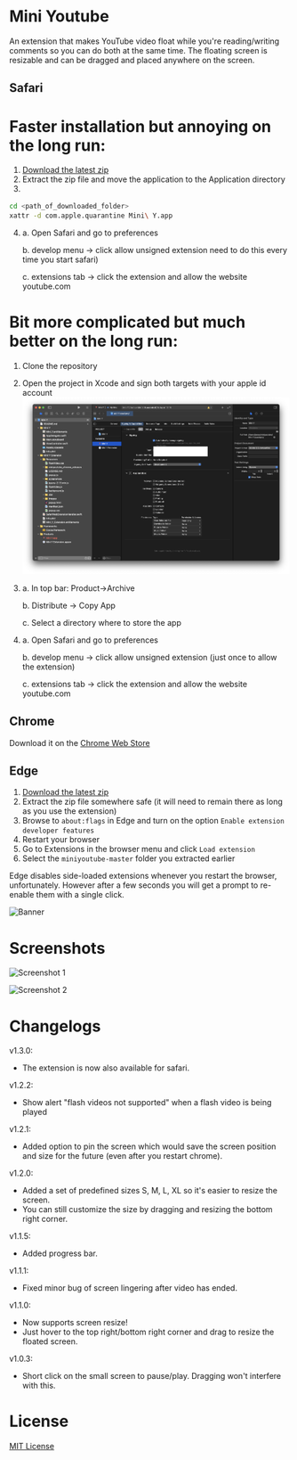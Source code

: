 # Mini Youtube
An extension that makes YouTube video float while you're reading/writing comments so you can do both at the same time.
The floating screen is resizable and can be dragged and placed anywhere on the screen.

## Safari
# Faster installation but annoying on the long run:
1. [Download the latest zip](https://github.com/Jonass-K/miniyoutube/releases/download/v1.3.0/Mini_Y.zip)
2. Extract the zip file and move the application to the Application directory
3. 
```bash
cd <path_of_downloaded_folder>
xattr -d com.apple.quarantine Mini\ Y.app
```
4. a. Open Safari and go to preferences
   
   b. develop menu -> click allow unsigned extension need to do this every time you start safari)
   
   c. extensions tab -> click the extension and allow the website youtube.com
   
# Bit more complicated but much better on the long run:
1. Clone the repository
2. Open the project in Xcode and sign both targets with your apple id account
   ![Signing Targets Screenshot](https://github.com/Jonass-K/miniyoutube/blob/safari-extension/Bildschirmfoto%202021-07-26%20um%2012.34.33.png?raw=true)
3. a. In top bar: Product->Archive

   b. Distribute -> Copy App
   
   c. Select a directory where to store the app
4. a. Open Safari and go to preferences
   
   b. develop menu -> click allow unsigned extension (just once to allow the extension)
   
   c. extensions tab -> click the extension and allow the website youtube.com


## Chrome
Download it on the [Chrome Web Store](http://goo.gl/TyNOlF)

## Edge
1. [Download the latest zip](https://github.com/japborst/miniyoutube/archive/master.zip)
2. Extract the zip file somewhere safe (it will need to remain there as long as you use the extension)
3. Browse to `about:flags` in Edge and turn on the option `Enable extension developer features`
4. Restart your browser
5. Go to Extensions in the browser menu and click `Load extension`
6. Select the `miniyoutube-master` folder you extracted earlier

Edge disables side-loaded extensions whenever you restart the browser, unfortunately. However after a few seconds you will get a prompt to re-enable them with a single click.

![Banner](https://raw.githubusercontent.com/jianweichuah/miniyoutube/master/screenshots/promotional_tile_marquee.png)

# Screenshots

![Screenshot 1](https://raw.githubusercontent.com/jianweichuah/miniyoutube/master/screenshots/Screenshot1.png)

![Screenshot 2](https://raw.github.com/jianweichuah/miniyoutube/master/screenshots/Screenshot2.png)

# Changelogs
v1.3.0:
- The extension is now also available for safari.

v1.2.2:
- Show alert "flash videos not supported" when a flash video is being played

v1.2.1:
- Added option to pin the screen which would save the screen position and size for the future (even after you restart chrome).

v1.2.0:
- Added a set of predefined sizes S, M, L, XL so it's easier to resize the screen.
- You can still customize the size by dragging and resizing the bottom right corner.

v1.1.5:
- Added progress bar.

v1.1.1:
- Fixed minor bug of screen lingering after video has ended.

v1.1.0:
- Now supports screen resize!
- Just hover to the top right/bottom right corner and drag to resize the floated screen.

v1.0.3:
- Short click on the small screen to pause/play. Dragging won't interfere with this.

# License

[MIT License](https://github.com/jianweichuah/miniyoutube/blob/master/LICENSE.md)
